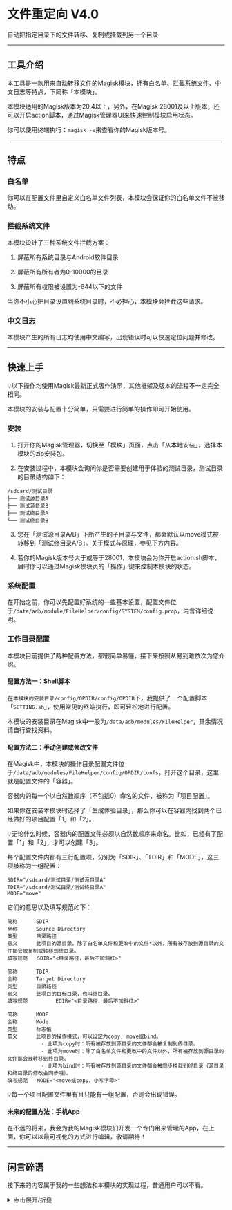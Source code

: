 # 文件重定向 V4.0

自动把指定目录下的文件转移、复制或挂载到另一个目录

---

## 工具介绍

本工具是一款用来自动转移文件的Magisk模块，拥有白名单、拦截系统文件、中文日志等特点，下简称「本模块」。

本模块适用的Magisk版本为20.4以上，另外，在Magisk 28001及以上版本，还可以开启action脚本，通过Magisk管理器UI来快速控制模块启用状态。

你可以使用终端执行：`magisk -V`来查看你的Magisk版本号。

---

## 特点

### 白名单

你可以在配置文件里自定义白名单文件列表，本模块会保证你的白名单文件不被移动。

### 拦截系统文件

本模块设计了三种系统文件拦截方案：

1. 屏蔽所有系统目录与Android软件目录

2. 屏蔽所有所有者为0-10000的目录

3. 屏蔽所有权限被设置为-644以下的文件

当你不小心把目录设置到系统目录时，不必担心，本模块会拦截这些请求。

### 中文日志

本模块产生的所有日志均使用中文编写，出现错误时可以快速定位问题并修改。

---

## 快速上手

💡以下操作均使用Magisk最新正式版作演示，其他框架及版本的流程不一定完全相同。

本模块的安装与配置十分简单，只需要进行简单的操作即可开始使用。

### 安装

1. 打开你的Magisk管理器，切换至「模块」页面，点击「从本地安装」，选择本模块的zip安装包。

2. 在安装过程中，本模块会询问你是否需要创建用于体验的测试目录，测试目录的目录结构如下：

```
/sdcard/测试目录
├── 测试源目录A
├── 测试源目录B
├── 测试终目录A
└── 测试终目录B
```

3. 您在「测试源目录A/B」下所产生的子目录与文件，都会默认以move模式被转移到「测试终目录A/B」。关于模式与原理，参见下方内容。

4. 若你的Magisk版本号大于或等于28001，本模块会为你开启action.sh脚本，届时你可以通过Magisk模块页的「操作」键来控制本模块的状态。

### 系统配置

在开始之前，你可以先配置好系统的一些基本设置，配置文件位于`/data/adb/module/FileHelper/config/SYSTEM/config.prop`，内含详细说明。

### 工作目录配置

本模块目前提供了两种配置方法，都很简单易懂，接下来按照从易到难依次为您介绍。

#### 配置方法一：Shell脚本

在`本模块的安装目录/config/OPDIR/config/OPDIR`下，我提供了一个配置脚本「`SETTING.sh`」，使用常见的终端执行，即可轻松地进行配置。

本模块的安装目录在Magisk中一般为`/data/adb/modules/FileHelper`，其余情况请自行查找资料。

#### 配置方法二：手动创建或修改文件

在Magisk中，本模块的操作目录配置文件位于`/data/adb/modules/FileHelper/config/OPDIR/confs`，打开这个目录，这里就是配置文件的「容器」。

容器内的每一个以自然数顺序（不包括0）命名的文件，被称为「项目配置」。

如果你在安装本模块时选择了「生成体验目录」，那么你可以在容器内找到两个已经做好的项目配置「1」和「2」。

💡无论什么时候，容器内的配置文件必须以自然数顺序来命名。比如，已经有了配置「1」和「2」，才可以创建「3」。

每个配置文件内都有三行配置项，分别为「SDIR」、「TDIR」和「MODE」，这三项被称为一组配置：

```
SDIR="/sdcard/测试目录/测试源目录A"
TDIR="/sdcard/测试目录/测试终目录A"
MODE="move"
```

它们的意思以及填写规范如下：

```
简称      SDIR
全称      Source Directory
类型      目录路径
意义      此项目的源目录。除了白名单文件和更改中的文件*以外，所有被存放到源目录的文件都会被复制或转移到终目录。
填写规范   SDIR="<目录路径，最后不加斜杠>"

简称      TDIR
全称      Target Directory
类型      目录路径
意义      此项目的目标目录，也叫终目录。
填写规范         EDIR="<目录路径，最后不加斜杠>"

简称      MODE
全称      Mode
类型      标志值
意义      此项目的操作模式，可以设定为copy, move或bind。
           - 此项为copy时：所有被存放到源目录的文件都会被复制到终目录。
           - 此项为move时：除了白名单文件和更改中的文件以外，所有被存放到源目录的文件都会被转移到终目录。
           - 此项为bind时：所有被存放到源目录的文件都会被同步挂载到终目录（源目录和终目录的修改会同步哦）。
填写规范   MODE="<move或copy，小写字母>"
```

💡每一个项目配置文件里有且只能有一组配置，否则会出现错误。

#### 未来的配置方法：手机App

在不远的将来，我会为我的Magisk模块们开发一个专门用来管理的App，在上面，你可以以最可视化的方式进行编辑，敬请期待！

---

## 闲言碎语

接下来的内容属于我的一些想法和本模块的实现过程，普通用户可以不看。

<details>
  <summary>点击展开/折叠</summary>
### 本模块结构

```
/data/adb/modules/FileHelper/
├── action.sh
├── config
│   ├── OPDIR
│   │   ├── SETTING.sh
│   │   └── confs
│   │       ├── 1
│   │       └── 2
│   └── SYSTEM
│       └── config.prop
├── module.prop
├── service.sh
├── service_running.log
├── uninstall.sh
└── yule
    ├── binarys
    ├── counter
    │   ├── all_copied_files
    │   ├── all_moved_files
    │   ├── all_skipped_files
    │   ├── copied_files
    │   ├── cycle_num
    │   ├── moved_files
    │   └── skipped_files
    ├── logarchive
    │   ├── service_running_20250117_022535_base.log
    │   └── service_running_20250117_042018_base.log
    ├── more
    │   ├── module.prop
    │   └── module.prop.head
    └── scripts
        ├── action.sh
        └── setvar.sh
```

### 数组

对于「可无限扩展项目数」这种需求，一般来说，使用数组时最优解，可以在仅有一个配置文件的情况下实现，配置文件的格式也十分简单，只需要在变量后加上`[序号]`就好了。

令我疑惑的是，我始终无法在Magisk的Shell环境中创建和使用数组，当我使用`Var[@]`时，Shell会`error 1`并提示左中括号使用错误。

经过一番寻找，了解到Magisk的Shell环境并非`PATH`中的任何一个`sh`，而是基于轻量版BusyBox的`ash`，这下破案了，`ash`就是不支持数组的啊！(╯°Д°)╯

啊这，那该咋办？

没关系，我又在另一个网站找到了解决方案，就是使用空格来模拟构建一个数组，并使用`for`来调用，如下：

```
my_array="num1 num2 num3 num4"
for num in $my_array ; do
    echo $num
done
```

输出结果：

```
num1
num2
num3
num4
```

嗯，不错，看起来是个完美的解决方案。但好像少了点什么？对，不能调用指定元素，这简直是个致命的短板QAQ

看来只能采取别的方式了，比如把文件当成一个项目，这样就能够通过`find`+`wc`的方式统计到项目数量，然后直接使用`for`循环就可以遍历所有项目，也可以直接使用`source`来调用指定项目。

嗯，这应该就是我当前技术力的最优解了。

</details>